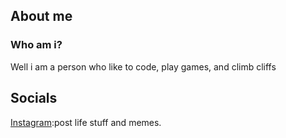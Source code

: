 
## About me

### Who am i?

Well i am a person who like to code, play games, and climb cliffs

## Socials

[Instagram](https://www.instagram.com/mickeymonster2007/):post life stuff and memes.

